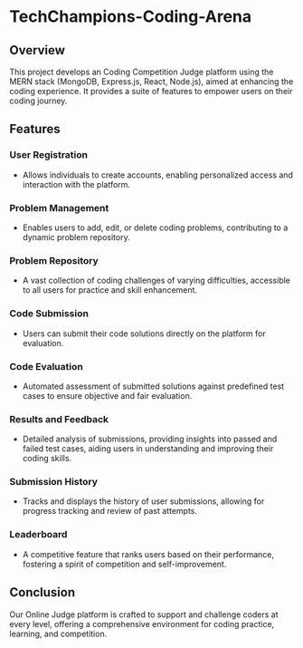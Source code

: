 # TechChampions-Coding-Arena

## Overview
This project develops an Coding Competition Judge platform using the MERN stack (MongoDB, Express.js, React, Node.js), aimed at enhancing the coding experience. It provides a suite of features to empower users on their coding journey.

## Features

### User Registration
- Allows individuals to create accounts, enabling personalized access and interaction with the platform.

### Problem Management
- Enables users to add, edit, or delete coding problems, contributing to a dynamic problem repository.

### Problem Repository
- A vast collection of coding challenges of varying difficulties, accessible to all users for practice and skill enhancement.

### Code Submission
- Users can submit their code solutions directly on the platform for evaluation.

### Code Evaluation
- Automated assessment of submitted solutions against predefined test cases to ensure objective and fair evaluation.

### Results and Feedback
- Detailed analysis of submissions, providing insights into passed and failed test cases, aiding users in understanding and improving their coding skills.

### Submission History
- Tracks and displays the history of user submissions, allowing for progress tracking and review of past attempts.

### Leaderboard
- A competitive feature that ranks users based on their performance, fostering a spirit of competition and self-improvement.

## Conclusion
Our Online Judge platform is crafted to support and challenge coders at every level, offering a comprehensive environment for coding practice, learning, and competition.
